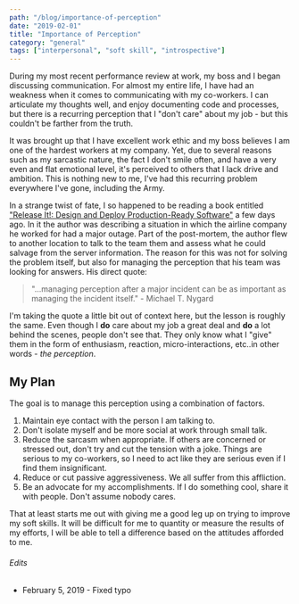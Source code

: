 ```yaml
---
path: "/blog/importance-of-perception"
date: "2019-02-01"
title: "Importance of Perception"
category: "general"
tags: ["interpersonal", "soft skill", "introspective"]
---
```


During my most recent performance review at work, my boss and I began discussing communication. For almost my entire life, I have had an weakness when it comes to communicating with my co-workers. I can articulate my thoughts well, and enjoy documenting code and processes, but there is a recurring perception that I "don't care" about my job - but this couldn't be farther from the truth.

It was brought up that I have excellent work ethic and my boss believes I am one of the hardest workers at my company. Yet, due to several reasons such as my sarcastic nature, the fact I don't smile often, and have a very even and flat emotional level, it's perceived to others that I lack drive and ambition. This is nothing new to me, I've had this recurring problem everywhere I've gone, including the Army.

In a strange twist of fate, I so happened to be reading a book entitled ["Release It!: Design and Deploy Production-Ready Software"](https://pragprog.com/book/mnee2/release-it-second-edition) a few days ago. In it the author was describing a situation in which the airline company he worked for had a major outage. Part of the post-mortem, the author flew to another location to talk to the team them and assess what he could salvage from the server information. The reason for this was not for solving the problem itself, but also for managing the perception that his team was looking for answers. His direct quote:

> "...managing perception after a major incident can be as important as managing the incident itself." - Michael T. Nygard 

I'm taking the quote a little bit out of context here, but the lesson is roughly the same. Even though I **do** care about my job a great deal and **do** a lot behind the scenes, people don't see that. They only know what I "give" them in the form of enthusiasm, reaction, micro-interactions, etc..in other words - _the perception_.

## My Plan

The goal is to manage this perception using a combination of factors. 

1. Maintain eye contact with the person I am talking to.
2. Don't isolate myself and be more social at work through small talk.
3. Reduce the sarcasm when appropriate. If others are concerned or stressed out, don't try and cut the tension with a joke. Things are serious to my co-workers, so I need to act like they are serious even if I find them insignificant.
4. Reduce or cut passive aggressiveness. We all suffer from this affliction.
5. Be an advocate for my accomplishments. If I do something cool, share it with people. Don't assume nobody cares.

That at least starts me out with giving me a good leg up on trying to improve my soft skills. It will be difficult for me to quantity or measure the results of my efforts, I will be able to tell a difference based on the attitudes afforded to me.


###### Edits

- February 5, 2019 - Fixed typo
